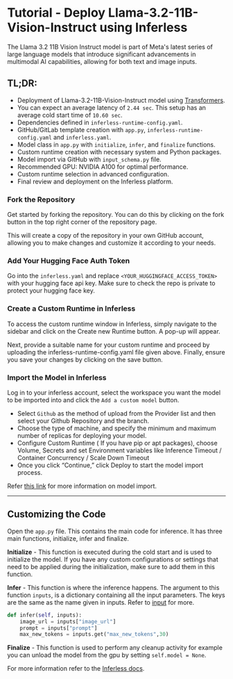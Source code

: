 # Tutorial - Deploy Llama-3.2-11B-Vision-Instruct using Inferless
The Llama 3.2 11B Vision Instruct model is part of Meta's latest series of large language models that introduce significant advancements in multimodal AI capabilities, allowing for both text and image inputs.

## TL;DR:
- Deployment of Llama-3.2-11B-Vision-Instruct model using [Transformers](https://github.com/huggingface/transformers).
- You can expect an average latency of `2.44 sec`. This setup has an average cold start time of `10.60 sec`.
- Dependencies defined in `inferless-runtime-config.yaml`.
- GitHub/GitLab template creation with `app.py`, `inferless-runtime-config.yaml` and `inferless.yaml`.
- Model class in `app.py` with `initialize`, `infer`, and `finalize` functions.
- Custom runtime creation with necessary system and Python packages.
- Model import via GitHub with `input_schema.py` file.
- Recommended GPU: NVIDIA A100 for optimal performance.
- Custom runtime selection in advanced configuration.
- Final review and deployment on the Inferless platform.

### Fork the Repository
Get started by forking the repository. You can do this by clicking on the fork button in the top right corner of the repository page.

This will create a copy of the repository in your own GitHub account, allowing you to make changes and customize it according to your needs.

### Add Your Hugging Face Auth Token
Go into the `inferless.yaml` and replace `<YOUR_HUGGINGFACE_ACCESS_TOKEN>` with your hugging face api key. Make sure to check the repo is private to protect your hugging face key.

### Create a Custom Runtime in Inferless
To access the custom runtime window in Inferless, simply navigate to the sidebar and click on the Create new Runtime button. A pop-up will appear.

Next, provide a suitable name for your custom runtime and proceed by uploading the inferless-runtime-config.yaml file given above. Finally, ensure you save your changes by clicking on the save button.

### Import the Model in Inferless
Log in to your inferless account, select the workspace you want the model to be imported into and click the `Add a custom model` button.

- Select `Github` as the method of upload from the Provider list and then select your Github Repository and the branch.
- Choose the type of machine, and specify the minimum and maximum number of replicas for deploying your model.
- Configure Custom Runtime ( If you have pip or apt packages), choose Volume, Secrets and set Environment variables like Inference Timeout / Container Concurrency / Scale Down Timeout
- Once you click “Continue,” click Deploy to start the model import process.
  
Refer [this link](https://docs.inferless.com/integrations/git-custom-code/git--custom-code) for more information on model import.


---
## Customizing the Code
Open the `app.py` file. This contains the main code for inference. It has three main functions, initialize, infer and finalize.

**Initialize** -  This function is executed during the cold start and is used to initialize the model. If you have any custom configurations or settings that need to be applied during the initialization, make sure to add them in this function.

**Infer** - This function is where the inference happens. The argument to this function `inputs`, is a dictionary containing all the input parameters. The keys are the same as the name given in inputs. Refer to [input](#input) for more.

```python
def infer(self, inputs):
    image_url = inputs["image_url"]
    prompt = inputs["prompt"]
    max_new_tokens = inputs.get("max_new_tokens",30)
```

**Finalize** - This function is used to perform any cleanup activity for example you can unload the model from the gpu by setting `self.model = None`.

For more information refer to the [Inferless docs](https://docs.inferless.com/).
